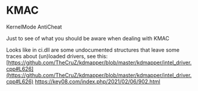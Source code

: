 # KMAC
KernelMode AntiCheat

Just to see of what you should be aware when dealing with KMAC

Looks like in ci.dll are some undocumented structures that leave some traces about (un)loaded drivers, see this:
[https://github.com/TheCruZ/kdmapper/blob/master/kdmapper/intel_driver.cpp#L626](https://github.com/TheCruZ/kdmapper/blob/master/kdmapper/intel_driver.cpp#L626)
https://key08.com/index.php/2021/02/06/902.html
